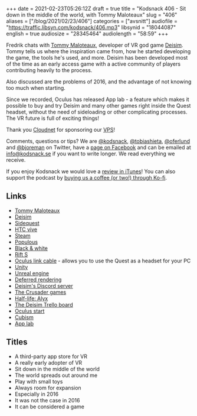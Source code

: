+++
date = 2021-02-23T05:26:12Z
draft = true
title = "Kodsnack 406 - Sit down in the middle of the world, with Tommy Maloteaux"
slug = "406"
aliases = ["/blog/2021/02/23/406"]
categories = ["avsnitt"]
audiofile = "https://traffic.libsyn.com/kodsnack/406.mp3"
libsynid = "18044087"
english = true
audiosize = "28345464"
audiolength = "58:59"
+++

Fredrik chats with [Tommy Maloteaux](https://twitter.com/TMaloteaux), developer of VR god game [Deisim](https://www.deisim.com/). Tommy tells us where the inspiration came from, how he started developing the game, the tools he's used, and more. Deisim has been developed most of the time as an early access game with a active community of players contributing heavily to the process. 

Also discussed are the problems of 2016, and the advantage of not knowing too much when starting.

Since we recorded, Oculus has released App lab - a feature which makes it possible to buy and try Deisim and many other games right inside the Quest headset, without the need of sideloading or other complicating processes. The VR future is full of exciting things!

Thank you [Cloudnet](http://www.cloudnet.se) for sponsoring our [VPS](http://en.wikipedia.org/wiki/Virtual_private_server)!

Comments, questions or tips? We are [@kodsnack](https://www.twitter.com/kodsnack), [@tobiashieta](https://www.twitter.com/tobiashieta), [@oferlund](https://twitter.com/oferlund) and [@bjoreman](https://www.twitter.com/bjoreman) on Twitter, have a [page on Facebook](https://www.facebook.com/kodsnack) and can be emailed at [info@kodsnack.se](mailto:info@kodsnack.se) if you want to write longer. We read everything we receive.

If you enjoy Kodsnack we would love a [review in iTunes](http://itunes.apple.com/se/podcast/kodsnack/id561631498?l=en)! You can also support the podcast by <a href="https://ko-fi.com/kodsnack" rel="payment">buying us a coffee (or two!) through Ko-fi</a>.

## Links ##
* [Tommy Maloteaux](https://twitter.com/TMaloteaux)
* [Deisim](https://www.deisim.com/)
* [Sidequest](https://sidequestvr.com/)
* [HTC vive](https://en.wikipedia.org/wiki/HTC_Vive)
* [Steam](https://en.wikipedia.org/wiki/Steam_%28service%29)
* [Populous](https://en.wikipedia.org/wiki/Populous_%28video_game%29)
* [Black & white](https://en.wikipedia.org/wiki/Black_%26_White_%28video_game%29)
* [Rift S](https://en.wikipedia.org/wiki/Oculus_Rift_S)
* [Oculus link cable](https://www.oculus.com/accessories/oculus-link/) - allows you to use the Quest as a headset for your PC
* [Unity](https://en.wikipedia.org/wiki/Unity_%28game_engine%29)
* [Unreal engine](https://en.wikipedia.org/wiki/Unreal_Engine)
* [Deferred rendering](https://en.wikipedia.org/wiki/Deferred_shading)
* [Deisim's Discord server](https://discord.gg/HqhST5c)
* [The Crusader games](https://en.wikipedia.org/wiki/Crusader_Kings_%28video_game%29)
* [Half-life: Alyx](https://en.wikipedia.org/wiki/Half-Life:_Alyx)
* [The Deisim Trello board](https://trello.com/b/pij77g7v/deisim-development)
* [Oculus start](https://unity3d.com/partners/oculus/oculus-start)
* [Cubism](https://www.cubism-vr.com/)
* [App lab](https://developer.oculus.com/blog/introducing-app-lab-a-new-way-to-distribute-oculus-quest-apps/)

## Titles ##
* A third-party app store for VR
* A really early adopter of VR
* Sit down in the middle of the world
* The world spreads out around me
* Play with small toys
* Always room for expansion
* Especially in 2016
* It was not the case in 2016
* It can be considered a game
